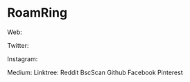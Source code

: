 # RoamRing #

Web:

Twitter:

Instagram:

Medium:
Linktree:
Reddit
BscScan
Github
Facebook
Pinterest
